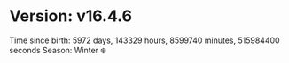 # Version: v16.4.6
Time since birth: 5972 days, 143329 hours, 8599740 minutes, 515984400 seconds
Season: Winter ❄️
